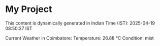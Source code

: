 # My Project

This content is dynamically generated in Indian Time (IST): 2025-04-19 08:50:27 IST


Current Weather in Coimbatore:
Temperature: 26.88 °C
Condition: mist
